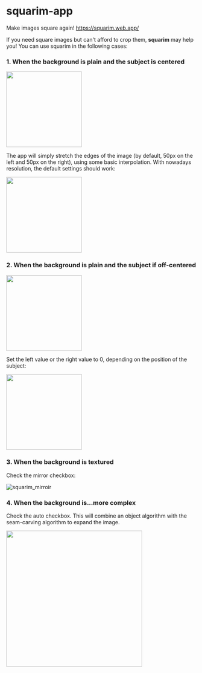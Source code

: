 # squarim-app

Make images square again!
https://squarim.web.app/

If you need square images but can't afford to crop them, **squarim** may help you! 
You can use squarim in the following cases:

### 1. When the background is plain and the subject is centered

<img src="https://user-images.githubusercontent.com/11570911/181007239-a04d6604-95e6-41f8-a460-10de4443c77e.jpeg" height="200">

The app will simply stretch the edges of the image (by default, 50px on the left and 50px on the right), using some basic interpolation. With nowadays resolution, the default settings should work:

<img src="https://user-images.githubusercontent.com/11570911/181008219-63d73f9b-d237-4f46-af35-8716f57ac8f7.jpeg" height="200">

### 2. When the background is plain and the subject if off-centered

<img src="https://user-images.githubusercontent.com/11570911/181009274-9bfb422c-afd0-4aca-a42c-2a405bbf710f.jpeg" height="200">

Set the left value or the right value to 0, depending on the position of the subject:

<img src="https://user-images.githubusercontent.com/11570911/181009099-6a4a956c-1703-48ff-820a-09e42ae7d87c.jpg" height="200">

### 3. When the background is textured

Check the mirror checkbox:

![squarim_mirroir](https://user-images.githubusercontent.com/11570911/181009972-f9f8bb0f-e244-469c-89c3-278508ea157a.png)

### 4. When the background is...more complex

Check the auto checkbox. This will combine an object algorithm with the seam-carving algorithm to expand the image.

<img width="360" src="https://user-images.githubusercontent.com/11570911/181010635-321d657d-8a88-48a7-b1b5-f80122c702f2.png">



